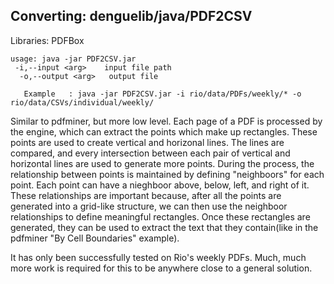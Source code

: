 Converting: denguelib/java/PDF2CSV
----------------
Libraries: PDFBox

```
usage: java -jar PDF2CSV.jar
 -i,--input <arg>    input file path
  -o,--output <arg>   output file

   Example   : java -jar PDF2CSV.jar -i rio/data/PDFs/weekly/* -o rio/data/CSVs/individual/weekly/
   ```

   Similar to pdfminer, but more low level. Each page of a PDF is processed by the engine, which can extract the points which make up rectangles. These points are used to create vertical and horizonal lines. The lines are compared, and every intersection between each pair of vertical and horizontal lines are used to generate more points. During the process, the relationship between points is maintained by defining "neighboors" for each point. Each point can have a nieghboor above, below, left, and right of it. These relationships are important because, after all the points are generated into a grid-like structure, we can then use the neighboor relationships to define meaningful rectangles. Once these rectangles are generated, they can be used to extract the text that they contain(like in the pdfminer "By Cell Boundaries" example).

   It has only been successfully tested on Rio's weekly PDFs. Much, much more work is required for this to be anywhere close to a general solution.

